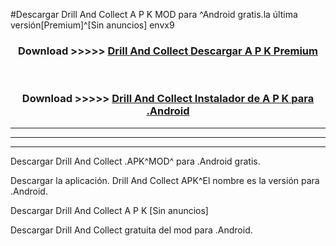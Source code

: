#Descargar Drill And Collect  A P K MOD para ^Android gratis.la última versión[Premium]^[Sin anuncios] envx9



<div align="center">
<h3>Download >>>>> <a href="https://es-web.web.app/?es= Drill And Collect ">Drill And Collect  Descargar A P K Premium</a></h3><br>

<h3>Download >>>>> <a href="https://es-web.web.app/?es= Drill And Collect ">Drill And Collect  Instalador de A P K para .Android</a></h3>
</div>


----------------------------------------------------------

----------------------------------------------------------

----------------------------------------------------------

Descargar Drill And Collect  .APK^MOD^ para .Android gratis.

Descargar la aplicación. Drill And Collect  APK^El nombre es la versión para .Android.

Descargar Drill And Collect  A P K [Sin anuncios]

Descargar Drill And Collect  gratuita del mod para .Android.